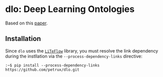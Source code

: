 # dlo: Deep Learning Ontologies
Based on this [paper](https://link.springer.com/chapter/10.1007/978-3-319-49004-5_31).

## Installation
 Since `dlo` uses the [`LiTeFlow`](https://github.com/petrux/LiTeFlow) library, you must resolve the link dependency
during the instllation via the `--process-dependency-links` directive:

    :~$ pip install --process-dependency-links https://github.com/petrux/dlo.git


